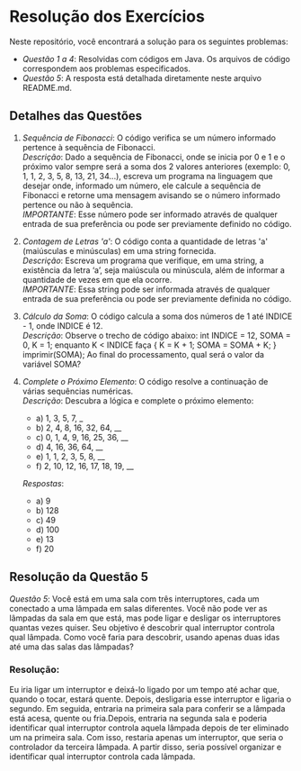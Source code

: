 # Resolução dos Exercícios

Neste repositório, você encontrará a solução para os seguintes problemas:

- *Questão 1 a 4*: Resolvidas com códigos em Java. Os arquivos de código correspondem aos problemas especificados.
- *Questão 5*: A resposta está detalhada diretamente neste arquivo README.md.

## Detalhes das Questões

1. *Sequência de Fibonacci*: O código verifica se um número informado pertence à sequência de Fibonacci.  
   *Descrição*: Dado a sequência de Fibonacci, onde se inicia por 0 e 1 e o próximo valor sempre será a soma dos 2 valores anteriores (exemplo: 0, 1, 1, 2, 3, 5, 8, 13, 21, 34...), escreva um programa na linguagem que desejar onde, informado um número, ele calcule a sequência de Fibonacci e retorne uma mensagem avisando se o número informado pertence ou não à sequência.  
   *IMPORTANTE*: Esse número pode ser informado através de qualquer entrada de sua preferência ou pode ser previamente definido no código.

2. *Contagem de Letras 'a'*: O código conta a quantidade de letras 'a' (maiúsculas e minúsculas) em uma string fornecida.  
   *Descrição*: Escreva um programa que verifique, em uma string, a existência da letra ‘a’, seja maiúscula ou minúscula, além de informar a quantidade de vezes em que ela ocorre.  
   *IMPORTANTE*: Essa string pode ser informada através de qualquer entrada de sua preferência ou pode ser previamente definida no código.

3. *Cálculo da Soma*: O código calcula a soma dos números de 1 até INDICE - 1, onde INDICE é 12.  
   *Descrição*: Observe o trecho de código abaixo: int INDICE = 12, SOMA = 0, K = 1; enquanto K < INDICE faça { K = K + 1; SOMA = SOMA + K; } imprimir(SOMA); Ao final do processamento, qual será o valor da variável SOMA?

4. *Complete o Próximo Elemento*: O código resolve a continuação de várias sequências numéricas.  
   *Descrição*: Descubra a lógica e complete o próximo elemento:
   - a) 1, 3, 5, 7, _
   - b) 2, 4, 8, 16, 32, 64, __
   - c) 0, 1, 4, 9, 16, 25, 36, __
   - d) 4, 16, 36, 64, __
   - e) 1, 1, 2, 3, 5, 8, __
   - f) 2, 10, 12, 16, 17, 18, 19, __

   *Respostas*:
   - a) 9
   - b) 128
   - c) 49
   - d) 100
   - e) 13
   - f) 20

## Resolução da Questão 5

*Questão 5*: Você está em uma sala com três interruptores, cada um conectado a uma lâmpada em salas diferentes. Você não pode ver as lâmpadas da sala em que está, mas pode ligar e desligar os interruptores quantas vezes quiser. Seu objetivo é descobrir qual interruptor controla qual lâmpada. Como você faria para descobrir, usando apenas duas idas até uma das salas das lâmpadas?

### Resolução:

Eu iria ligar um interruptor e deixá-lo ligado por um tempo até achar que, quando o tocar, estará quente. Depois, desligaria esse interruptor e ligaria o segundo. Em seguida, entraria na primeira sala para conferir se a lâmpada está acesa, quente ou fria.Depois, entraria na segunda sala e poderia identificar qual interruptor controla aquela lâmpada depois de ter eliminado um na primeira sala. Com isso, restaria apenas um interruptor, que seria o controlador da terceira lâmpada. A partir disso, seria possível organizar e identificar qual interruptor controla cada lâmpada.
